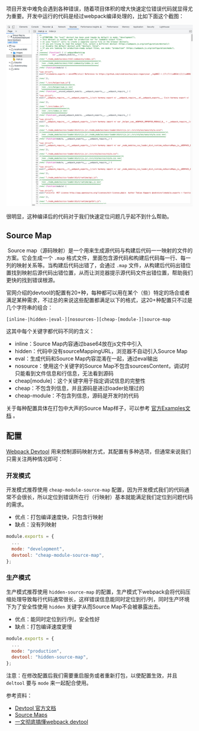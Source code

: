 项目开发中难免会遇到各种错误，随着项目体积的增大快速定位错误代码就显得尤为重要。开发中运行的代码是经过webpack编译处理的，比如下面这个截图：

![Xnip2022-08-13_11-34-24](../resource/images/Xnip2022-08-13_11-34-24.jpg)

很明显，这种编译后的代码对于我们快速定位问题几乎起不到什么帮助。

## Source Map

​	Source map（源码映射）是一个用来生成源代码与构建后代码一一映射的文件的方案。它会生成一个 `.map` 格式文件，里面包含源代码和构建后代码每一行、每一列的映射关系等。当构建后代码出错了，会通过 `.map` 文件，从构建后代码出错位置找到映射后源代码出错位置，从而让浏览器提示源代码文件出错位置，帮助我们更快的找到错误根源。

​	官网介绍的devtool的配置有20+种，每种都可以用在某个（些）特定的场合或者满足某种需求，不过总的来说这些配置都满足以下的格式，这20+种配置只不过是几个字符串的组合：

```
[inline-|hidden-|eval-][nosources-][cheap-[module-]]source-map
```

这其中每个关键字都代码不同的含义：

* inline：Source Map内容通过base64放在js文件中引入
* hidden：代码中没有sourceMappingURL，浏览器不自动引入Source Map
* eval：生成代码和Source Map内容混淆在一起，通过eval输出
* nosource：使用这个关键字的Source Map不包含sourcesContent，调试时只能看到文件信息和行信息，无法看到源码
* cheap[module]：这个关键字用于指定调试信息的完整性
* cheap：不包含列信息，并且源码是进过loader处理过的
* cheap-module：不包含列信息，源码是开发时的代码

关于每种配置具体在打包中大声的Source Map样子，可以参考 [官方Examples文档](https://github.com/webpack/webpack/tree/main/examples/source-map) 。

## 配置

[Webpack Devtool](https://webpack.js.org/configuration/devtool/) 用来控制源码映射方式，其配置有多种选项，但通常来说我们只需关注两种情况即可：

### 开发模式

开发模式推荐使用 `cheap-module-source-map` 配置，因为开发模式我们的代码通常不会很长，所以定位到错误所在行（行映射）基本就能满足我们定位到问题代码的需求。

* 优点：打包编译速度快，只包含行映射
* 缺点：没有列映射

```javascript
module.exports = {
  ...
  mode: "development",
  devtool: "cheap-module-source-map",
};
```

### 生产模式

生产模式推荐使用 `hidden-source-map` 的配置，生产模式下webpack会将代码压缩处理导致每行代码通常很长，这样错误信息能同时定位到行/列，同时生产环境下为了安全性使用 `hidden` 关键字从而Source Map不会被暴露出去。

* 优点：能同时定位到行/列，安全性好
* 缺点：打包编译速度更慢

```javascript
module.exports = {
  ...
  mode: "production",
  devtool: "hidden-source-map",
};
```

注意：在修改配置后我们需要重启服务或者重新打包，以使配置生效，并且 `deltool` 要与 `mode` 来一起配合使用。



参考资料：

* [Devtool 官方文档](https://webpack.js.org/configuration/devtool/)
* [Source Maps](https://survivejs.com/webpack/building/source-maps/)
* [一文彻底搞懂webpack devtool](https://juejin.cn/post/6844904201311485966)